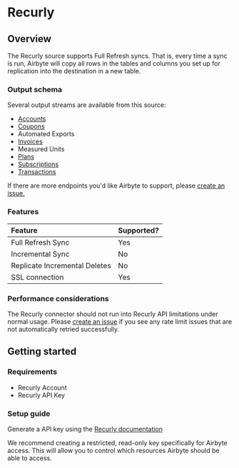 # Recurly

## Overview

The Recurly source supports Full Refresh syncs. That is, every time a sync is run, Airbyte will copy all rows in the tables and columns you set up for replication into the destination in a new table.

### Output schema

Several output streams are available from this source:
* [Accounts](https://docs.recurly.com/docs/accounts)
* [Coupons](https://docs.recurly.com/docs/coupons)
* Automated Exports
* [Invoices](https://docs.recurly.com/docs/invoices)
* Measured Units
* [Plans](https://docs.recurly.com/docs/plans)
* [Subscriptions](https://docs.recurly.com/docs/subscriptions)
* [Transactions](https://docs.recurly.com/docs/transactions)

If there are more endpoints you'd like Airbyte to support, please [create an issue.](https://github.com/airbytehq/airbyte/issues/new/choose)

### Features

| Feature | Supported? |
| :--- | :--- |
| Full Refresh Sync | Yes |
| Incremental Sync | No |
| Replicate Incremental Deletes | No |
| SSL connection | Yes |

### Performance considerations

The Recurly connector should not run into Recurly API limitations under normal usage. Please [create an issue](https://github.com/airbytehq/airbyte/issues) if you see any rate limit issues that are not automatically retried successfully.

## Getting started

### Requirements

* Recurly Account
* Recurly API Key

### Setup guide

Generate a API key using the [Recurly documentation](https://docs.recurly.com/docs/api-keys#section-find-or-generate-your-api-key)

We recommend creating a restricted, read-only key specifically for Airbyte access. This will allow you to control which resources Airbyte should be able to access.